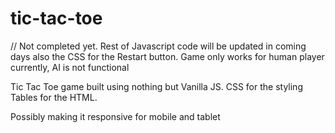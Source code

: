 # tic-tac-toe

// Not completed yet.
Rest of Javascript code will be updated in coming days also the CSS for the Restart button. 
Game only works for human player currently, AI is not functional

Tic Tac Toe game built using nothing but Vanilla JS. 
CSS for the styling 
Tables for the HTML. 

Possibly making it responsive for mobile and tablet 
